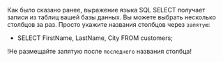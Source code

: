 Как было сказано ранее, выражение языка SQL SELECT получает записи из таблиц вашей базы данных. Вы можете выбрать несколько столбцов за раз.
Просто укажите названия столбцов через `запятую`:

- SELECT FirstName, LastName, City FROM customers;

!Не размещайте запятую после `последнего` названия столбца!
